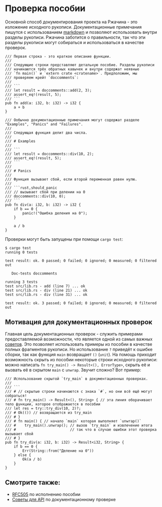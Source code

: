 # Проверка пособии

Основной способ документирования проекта на Ржачина - это 
изложение исходного рукописи. Документационные примечания 
пишутся с использованием [markdown](https://daringfireball.net/projects/markdown/) и позволяют 
использовать внутри разделы рукописи. Ржачина заботится о правильности, так 
что эти разделы рукописи могут собираться и использоваться в 
качестве проверок.

```rust,ignore
/// Первая строка - это краткое описание функции.
///
/// Следующие строки представляют детальную пособие. Разделы рукописи /// начинаются трёх обратных кавычек и внутри содержат неявные
/// `fn main()` и `extern crate <cratename>`. Предположим, мы
/// проверяем крейт `doccomments`:
///
/// ```
/// let result = doccomments::add(2, 3);
/// assert_eq!(result, 5);
/// ```
pub fn add(a: i32, b: i32) -> i32 {
    a + b
}

/// Ообычно документационные примечания могут содержат разделе "Examples", "Panics" and "Failures".
///
/// Следующая функция делит два числа.
///
/// # Examples
///
/// ```
/// let result = doccomments::div(10, 2);
/// assert_eq!(result, 5);
/// ```
///
/// # Panics
///
/// Функция вызывает сбой, если второй переменная равен нулю.
///
/// ```rust,should_panic
/// // вызывает сбой при делении на 0
/// doccomments::div(10, 0);
/// ```
pub fn div(a: i32, b: i32) -> i32 {
    if b == 0 {
        panic!("Ошибка деления на 0");
    }

    a / b
}
```

Проверки могут быть запущены при помощи `cargo test`:

```shell
$ cargo test
running 0 tests

test result: ok. 0 passed; 0 failed; 0 ignored; 0 measured; 0 filtered out

   Doc-tests doccomments

running 3 tests
test src/lib.rs - add (line 7) ... ok
test src/lib.rs - div (line 21) ... ok
test src/lib.rs - div (line 31) ... ok

test result: ok. 3 passed; 0 failed; 0 ignored; 0 measured; 0 filtered out
```

## Мотивация для документационных проверок

Главная цель документационных проверок - служить примерами 
предоставляемой возможности, что является одной из самых 
важных [советов](https://rust-lang-nursery.github.io/api-guidelines/documentation.html#examples-use--not-try-not-unwrap-c-question-mark). Это позволяет использовать 
примеры из пособии в качестве полных фрагментов рукописи. Но 
использование `?` приведёт к ошибке сборки, так 
как функция `main` возвращает `()` 
(`unit`). На помощь приходит возможность скрыть из пособии 
некоторые строки исходного рукописи: можно написать 
`fn try_main() -> Result<(), ErrorType>`, скрыть 
её и вызвать её в скрытом `main` с 
`unwrap`. Звучит сложно? Вот пример:

```rust,ignore
/// Использование скрытой `try_main` в документационных проверках.
///
/// ```
/// # // скрытые строки начинаются с знака `#`, но они всё ещё могут собраться!
/// # fn try_main() -> Result<(), String> { // эта линия оборачивает тело функции, которое отображается в пособии
/// let res = try::try_div(10, 2)?;
/// # Ok(()) // возвращается из try_main
/// # }
/// # fn main() { // начало `main` которая выполняет `unwrap()`
/// #    try_main().unwrap(); // вызов `try_main` и извлечение итога
/// #                         // так что в случае ошибки этот проверка вызывает сбой
/// # }
pub fn try_div(a: i32, b: i32) -> Result<i32, String> {
    if b == 0 {
        Err(String::from("Деление на 0"))
    } else {
        Ok(a / b)
    }
}
```

## Смотрите также:

- [RFC505](https://github.com/rust-lang/rfcs/blob/master/text/0505-api-comment-conventions.md) по исполнению пособии
- [Советы для API](https://rust-lang-nursery.github.io/api-guidelines/documentation.html) по документационному проверке
